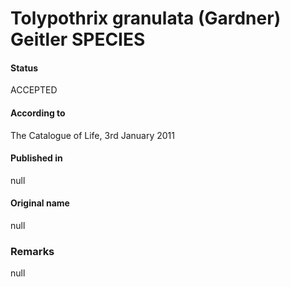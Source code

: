 # Tolypothrix granulata (Gardner) Geitler SPECIES

#### Status
ACCEPTED

#### According to
The Catalogue of Life, 3rd January 2011

#### Published in
null

#### Original name
null

### Remarks
null